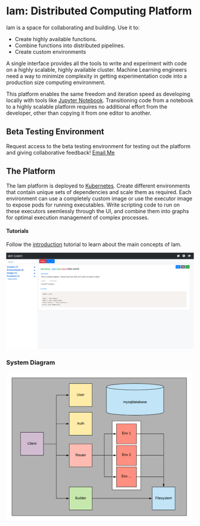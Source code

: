 # Iam: Distributed Computing Platform

Iam is a space for collaborating and building. Use it to: 
- Create highly available functions. 
- Combine functions into distributed pipelines.
- Create custom environments 

A single interface provides all the tools to write and experiment with code on a highly scalable, highly available cluster. Machine Learning engineers need a way to minimize complexity in getting experimentation code into a production size computing environment. 

This platform enables the same freedom and iteration speed as developing locally with tools like [Jupyter Notebook](https://jupyter.org/). Transitioning code from a notebook to a highly scalable platform requires no additional effort from the developer, other than copying it from one editor to another.

## Beta Testing Environment
Request access to the beta testing environment for testing out the platform and giving collaborative feedback! [Email Me](mailto:icanplayguitar94@gmail.com?Subject=IAM%20Beta%20Access)

## The Platform
The Iam platform is deployed to [Kubernetes](https://kubernetes.io/). Create different environments that contain unique sets of dependencies and scale them as required. Each environment can use a completely custom image or use the executor image to expose pods for running executables. Write scripting code to run on these executors seemlessly through the UI, and combine them into graphs for optimal execution management of complex processes.

#### Tutorials
Follow the [introduction](https://github.com/tallen94/iam/blob/master/tutorials/introduction.md) tutorial to learn about the main concepts of Iam.

![function](screenshots/function.png)

### System Diagram

<img src="./screenshots/system-diagram.png" width="500" height="400">
